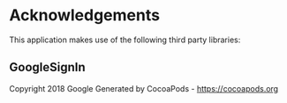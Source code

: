 # Acknowledgements
This application makes use of the following third party libraries:

## GoogleSignIn

Copyright 2018 Google
Generated by CocoaPods - https://cocoapods.org
